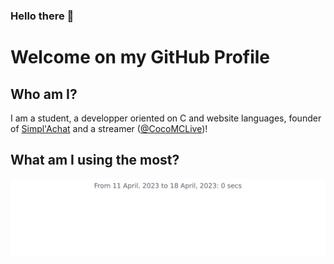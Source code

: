 ### Hello there 👋

# Welcome on my GitHub Profile

## Who am I?

I am a student, a developper oriented on C and website languages, founder of <a href="https://simplachat.fr">Simpl'Achat</a> and a streamer (<a href="https://twitch.tv/cocomclive">@CocoMCLive</a>)!

## What am I using the most?

<img src="https://github.com/corentinthibaud/corentinthibaud/blob/main/images/stat.svg" alt="Wakatime stats"/>
